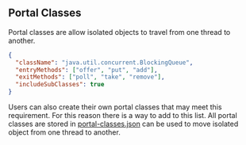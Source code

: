 ## Portal Classes

Portal classes are allow isolated objects to travel from one thread to another.


```json
{
  "className": "java.util.concurrent.BlockingQueue",
  "entryMethods": ["offer", "put", "add"],
  "exitMethods": ["poll", "take", "remove"],
  "includeSubClasses": true
}
```

Users can also create their own portal classes that may meet this requirement. For this reason there is a way to add to this list.
All portal classes are stored in [portal-classes.json](../jdala-core/src/main/resources/portal-classes.json) can be used to
move isolated object from one thread to another.
